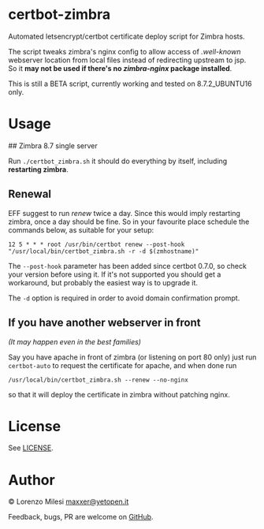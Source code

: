 # certbot-zimbra
Automated letsencrypt/certbot certificate deploy script for Zimbra hosts.

The script tweaks zimbra's nginx config to allow access of *.well-known* webserver location from local files instead of redirecting upstream to jsp. So it **may not be used if there's no *zimbra-nginx* package installed**.

This is still a BETA script, currently working and tested on 8.7.2_UBUNTU16 only.

# Usage

## Zimbra 8.7 single server

Run
`./certbot_zimbra.sh`
it should do everything by itself, including **restarting zimbra**.

## Renewal

EFF suggest to run *renew* twice a day. Since this would imply restarting zimbra, once a day should be fine. So in your favourite place schedule
the commands below, as suitable for your setup:

```
12 5 * * * root /usr/bin/certbot renew --post-hook "/usr/local/bin/certbot_zimbra.sh -r -d $(zmhostname)"
```
The `--post-hook` parameter has been added since certbot 0.7.0, so check your version before using it. If it's not supported you should get a workaround, but probably the easiest way is to upgrade it.

The `-d` option is required in order to avoid domain confirmation prompt.

## If you have another webserver in front

*(It may happen even in the best families)*

Say you have apache in front of zimbra (or listening on port 80 only) just run `certbot-auto` to request the certificate for apache, and when done run
```
/usr/local/bin/certbot_zimbra.sh --renew --no-nginx
```
so that it will deploy the certificate in zimbra without patching nginx.

# License

See [LICENSE](LICENSE).

# Author

&copy; Lorenzo Milesi <maxxer@yetopen.it>

Feedback, bugs, PR are welcome on [GitHub](https://github.com/yetopen/certbot-zimbra).
